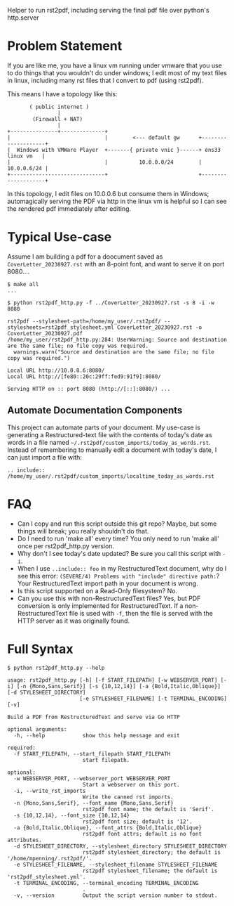 Helper to run rst2pdf, including serving the final pdf file over python's http.server

# Problem Statement
If you are like me, you have a linux vm running under vmware that you use to do things that you wouldn't do under windows; I edit most of my text files in linux, including many rst files that I convert to pdf (using rst2pdf).

This means I have a topology like this:

```
       ( public internet )
                |
        (Firewall + NAT)
                |
+---------------+--------------+
|                              |        <--- default gw      +--------------------+
|  Windows with VMWare Player  +-------{ private vnic }------+ ens33   linux vm   |
|                              |          10.0.0.0/24        |        10.0.0.6/24 |
+------------------------------+                             +--------------------+
```

In this topology, I edit files on 10.0.0.6 but consume them in Windows; automagically serving the PDF via http in the linux vm is helpful so I can see the rendered pdf immediately after editing.


# Typical Use-case

Assume I am building a pdf for a doocument saved as `CoverLetter_20230927.rst` with an 8-point font, and want to serve it on port 8080....

```
$ make all
...

$ python rst2pdf_http.py -f ../CoverLetter_20230927.rst -s 8 -i -w 8080

rst2pdf --stylesheet-path=/home/my_user/.rst2pdf/ --stylesheets=rst2pdf_stylesheet.yml CoverLetter_20230927.rst -o CoverLetter_20230927.pdf
/home/my_user/rst2pdf_http.py:284: UserWarning: Source and destination are the same file; no file copy was required.
  warnings.warn("Source and destination are the same file; no file copy was required.")

Local URL http://10.0.0.6:8080/
Local URL http://[fe80::20c:29ff:fed9:91f9]:8080/

Serving HTTP on :: port 8080 (http://[::]:8080/) ...
```

## Automate Documentation Components

This project can automate parts of your document.  My use-case is generating a Restructured-text file with the contents of today's date as words in a file named ``~/.rst2pdf/custom_imports/today_as_words.rst``.  Instead of remembering to manually edit a document with today's date, I can just import a file with:

```
.. include:: /home/my_user/.rst2pdf/custom_imports/localtime_today_as_words.rst
```

# FAQ

- Can I copy and run this script outside this git repo?  Maybe, but some things will break; you really shouldn't do that.
- Do I need to run 'make all' every time?  You only need to run 'make all' once per rst2pdf_http.py version.
- Why don't I see today's date updated?  Be sure you call this script with `-i`.
- When I use `..include:: foo` in my RestructuredText document, why do I see this error: `(SEVERE/4) Problems with "include" directive path:`?  Your RestructuredText import path in your document is wrong.
- Is this script supported on a Read-Only filesystem?  No.
- Can you use this with non-RestructuredText files?  Yes, but PDF conversion is only implemented for RestructuredText.  If a non-RestructuredText file is used with `-f`, then the file is served with the HTTP server as it was originally found.

# Full Syntax

```
$ python rst2pdf_http.py --help

usage: rst2pdf_http.py [-h] [-f START_FILEPATH] [-w WEBSERVER_PORT] [-i] [-n {Mono,Sans,Serif}] [-s {10,12,14}] [-a {Bold,Italic,Oblique}] [-d STYLESHEET_DIRECTORY]
                       [-e STYLESHEET_FILENAME] [-t TERMINAL_ENCODING] [-v]

Build a PDF from RestructuredText and serve via Go HTTP

optional arguments:
  -h, --help            show this help message and exit

required:
  -f START_FILEPATH, --start_filepath START_FILEPATH
                        start filepath.

optional:
  -w WEBSERVER_PORT, --webserver_port WEBSERVER_PORT
                        Start a webserver on this port.
  -i, --write_rst_imports
                        Write the canned rst imports.
  -n {Mono,Sans,Serif}, --font_name {Mono,Sans,Serif}
                        rst2pdf font name; the default is 'Serif'.
  -s {10,12,14}, --font_size {10,12,14}
                        rst2pdf font size; default is '12'.
  -a {Bold,Italic,Oblique}, --font_attrs {Bold,Italic,Oblique}
                        rst2pdf font attrs; default is no font attributes.
  -d STYLESHEET_DIRECTORY, --stylesheet_directory STYLESHEET_DIRECTORY
                        rst2pdf stylesheet_directory; the default is '/home/mpenning/.rst2pdf/'.
  -e STYLESHEET_FILENAME, --stylesheet_filename STYLESHEET_FILENAME
                        rst2pdf stylesheet_filename; the default is 'rst2pdf_stylesheet.yml'.
  -t TERMINAL_ENCODING, --terminal_encoding TERMINAL_ENCODING
                        .
  -v, --version         Output the script version number to stdout.

```
